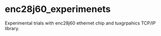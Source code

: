 enc28j60_experimenets
=====================

Experimental trials with enc28j60 ethernet chip and tuxgrpahics TCP/IP library.
